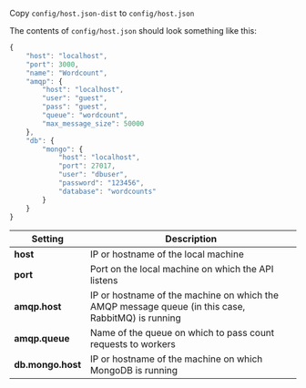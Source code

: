 Copy `config/host.json-dist` to `config/host.json`

The contents of `config/host.json` should look something like this:

```javascript
{
    "host": "localhost",
    "port": 3000,
    "name": "Wordcount",
    "amqp": {
        "host": "localhost",
        "user": "guest",
        "pass": "guest",
        "queue": "wordcount",
        "max_message_size": 50000
    },
    "db": {
        "mongo": {
            "host": "localhost",
            "port": 27017,
            "user": "dbuser",
            "password": "123456",
            "database": "wordcounts"
        }
    }
}
```

Setting | Description
--- | --- 
**host** | IP or hostname of the local machine
**port** | Port on the local machine on which the API listens
**amqp.host** | IP or hostname of the machine on which the AMQP message queue (in this case, RabbitMQ) is running
**amqp.queue** | Name of the queue on which to pass count requests to workers
**db.mongo.host** | IP or hostname of the machine on which MongoDB is running



